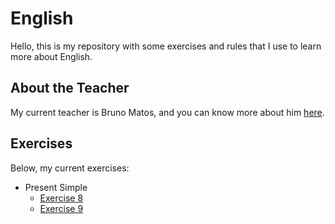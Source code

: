 # English

Hello, this is my repository with some exercises and rules that I use to learn more about English.

## About the Teacher

My current teacher is Bruno Matos, and you can know more about him [here](https://www.englishliberty.com.br/).

## Exercises

Below, my current exercises:

- Present Simple
  - [Exercise 8](./exercises/simple-present-exercise-8.md)
  - [Exercise 9](./exercises/simple-present-exercise-9.md)
